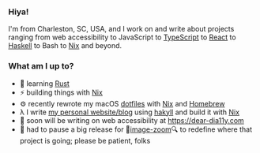 ### Hiya!

I'm from Charleston, SC, USA, and I work on and write about projects ranging from web accessibility to JavaScript to [TypeScript](https://www.typescriptlang.org) to [React](https://reactjs.org) to [Haskell](https://www.haskell.org) to Bash to [Nix](https://nixos.org) and beyond.

### What am I up to?

- 🌱 learning [Rust](https://www.rust-lang.org)
- ⚡️ building things with [Nix](https://nixos.org)
- ⚙️ recently rewrote my macOS [dotfiles](https://github.com/rpearce/dotfiles) with [Nix](https://nixos.org) and [Homebrew](https://brew.sh)
- λ I write [my personal website/blog](https://github.com/rpearce/robertwpearce.com) using [hakyll](https://jaspervdj.be/hakyll/) and build it with [Nix](https://nixos.org)
- 🌈 soon will be writing on web accessibility at https://dear-dia11y.com
- 🔭 had to pause a big release for 🔎[image-zoom](https://github.com/rpearce/image-zoom)🔍 to redefine where that project is going; please be patient, folks

